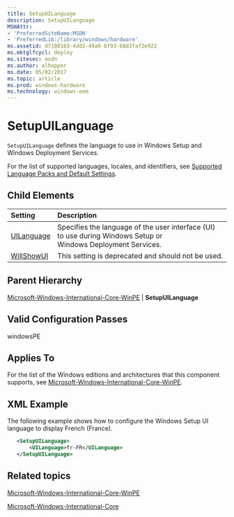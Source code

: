 ```yaml
---
title: SetupUILanguage
description: SetupUILanguage
MSHAttr:
- 'PreferredSiteName:MSDN'
- 'PreferredLib:/library/windows/hardware'
ms.assetid: d7108163-4dd2-49a0-bf93-68d3faf2e922
ms.mktglfcycl: deploy
ms.sitesec: msdn
ms.author: alhopper
ms.date: 05/02/2017
ms.topic: article
ms.prod: windows-hardware
ms.technology: windows-oem
---
```

# SetupUILanguage

`SetupUILanguage` defines the language to use in Windows Setup and Windows Deployment Services.

For the list of supported languages, locales, and identifiers, see [Supported Language Packs and Default Settings](http://go.microsoft.com/fwlink/p/?linkid=200317).

## Child Elements

| Setting                 | Description                                                                           |
|:------------------------|:--------------------------------------------------------------------------------------|
| [UILanguage](microsoft-windows-international-core-winpe-setupuilanguage-uilanguage.md) | Specifies the language of the user interface (UI) to use during Windows Setup or Windows Deployment Services. | 
| [WillShowUI](microsoft-windows-international-core-winpe-setupuilanguage-willshowui.md) | This setting is deprecated and should not be used. |

## Parent Hierarchy

[Microsoft-Windows-International-Core-WinPE](microsoft-windows-international-core-winpe.md) | **SetupUILanguage**

## Valid Configuration Passes

windowsPE

## Applies To

For the list of the Windows editions and architectures that this component supports, see [Microsoft-Windows-International-Core-WinPE](microsoft-windows-international-core-winpe.md).

## XML Example

The following example shows how to configure the Windows Setup UI language to display French (France).

```XML
   <SetupUILanguage>
       <UILanguage>fr-FR</UILanguage>
   </SetupUILanguage>
```

## Related topics

[Microsoft-Windows-International-Core-WinPE](microsoft-windows-international-core-winpe.md)

[Microsoft-Windows-International-Core](microsoft-windows-international-core.md)